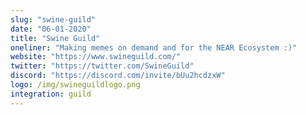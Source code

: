 ```yaml
---
slug: "swine-guild"
date: "06-01-2020"
title: "Swine Guild"
oneliner: "Making memes on demand and for the NEAR Ecosystem :)"
website: "https://www.swineguild.com/"
twitter: "https://twitter.com/SwineGuild"
discord: "https://discord.com/invite/bUu2hcdzxW"
logo: /img/swineguildlogo.png
integration: guild
---
```

